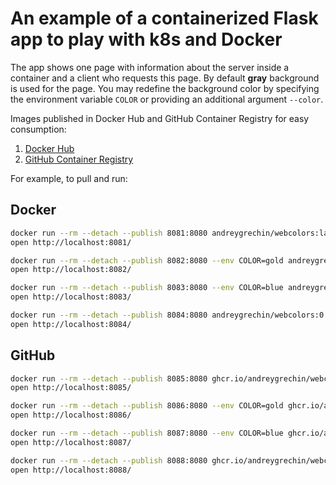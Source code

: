 # An example of a containerized Flask app to play with k8s and Docker

The app shows one page with information about the server inside a container and
a client who requests this page. By default **gray** background is used for the
page. You may redefine the background color by specifying the environment
variable `COLOR` or providing an additional argument `--color`.

Images published in Docker Hub and GitHub Container Registry for easy
consumption:

1. [Docker Hub](https://hub.docker.com/r/andreygrechin/webcolors)
2. [GitHub Container Registry](https://github.com/andreygrechin/webcolors/pkgs/container/webcolors)

For example, to pull and run:

## Docker

```sh
docker run --rm --detach --publish 8081:8080 andreygrechin/webcolors:latest
open http://localhost:8081/

docker run --rm --detach --publish 8082:8080 --env COLOR=gold andreygrechin/webcolors:latest
open http://localhost:8082/

docker run --rm --detach --publish 8083:8080 --env COLOR=blue andreygrechin/webcolors:0.1.3
open http://localhost:8083/

docker run --rm --detach --publish 8084:8080 andreygrechin/webcolors:0.1.3 --color red
open http://localhost:8084/
```

## GitHub

```sh
docker run --rm --detach --publish 8085:8080 ghcr.io/andreygrechin/webcolors:latest
open http://localhost:8085/

docker run --rm --detach --publish 8086:8080 --env COLOR=gold ghcr.io/andreygrechin/webcolors:latest
open http://localhost:8086/

docker run --rm --detach --publish 8087:8080 --env COLOR=blue ghcr.io/andreygrechin/webcolors:0.1.3
open http://localhost:8087/

docker run --rm --detach --publish 8088:8080 ghcr.io/andreygrechin/webcolors:0.1.3 --color red
open http://localhost:8088/
```
